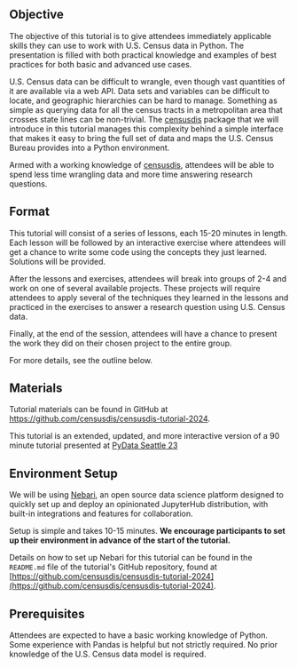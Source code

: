 ## Objective

The objective of this tutorial is to give attendees immediately applicable skills they can use 
to work with U.S. Census data in Python. The presentation is filled with both practical knowledge 
and examples of best practices for both basic and advanced use cases.

U.S. Census data can be difficult to wrangle, even though vast quantities of it are available via a 
web API. Data sets and variables can be difficult to locate, and geographic hierarchies can be hard 
to manage. Something as simple as querying data for all the census tracts in a metropolitan area that 
crosses state lines can be non-trivial. The [censusdis](https://github.com/censusdis/censusdis) 
package that we will introduce in this tutorial manages this complexity behind a simple interface 
that makes it easy to bring the full set of data and maps the U.S. Census Bureau provides into a 
Python environment.

Armed with a working knowledge of [censusdis](https://github.com/censusdis/censusdis), attendees 
will be able to spend less time wrangling data and more time answering research questions.

## Format

This tutorial will consist of a series of lessons, each 15-20 minutes in length. Each lesson
will be followed by an interactive exercise where attendees will get a chance to write some
code using the concepts they just learned. Solutions will be provided.

After the lessons and exercises, attendees will break into groups of 2-4 and work on 
one of several available projects. These projects will require attendees to apply several
of the techniques they learned in the lessons and practiced in the exercises to answer
a research question using U.S. Census data. 

Finally, at the end of the session, attendees will have a chance to present the work
they did on their chosen project to the entire group.

For more details, see the outline below.

## Materials

Tutorial materials can be found in GitHub at https://github.com/censusdis/censusdis-tutorial-2024.

This tutorial is an extended, updated, and more interactive version of a 90 minute tutorial  presented at 
[PyData Seattle 23](https://www.youtube.com/watch?v=3vyC7ON0Tvg)

## Environment Setup

We will be using [Nebari](https://docs.google.com/document/d/11YWMZKW6Y4tXnMs3Jekc1S7BQWTR6THZazDaq3WoNxw/edit#heading=h.wtozhevy8waj), 
an open source data science platform designed to quickly set up and deploy 
an opinionated JupyterHub distribution, with built-in integrations and features for collaboration.

Setup is simple and takes 10-15 minutes. **We encourage participants to set up their environment in advance of the 
start of the tutorial.**

Details on how to set up Nebari for this tutorial can be found in the `README.md` file of the tutorial's 
GitHub repository, found at 
[https://github.com/censusdis/censusdis-tutorial-2024](https://github.com/censusdis/censusdis-tutorial-2024).
 
## Prerequisites

Attendees are expected to have a basic working knowledge of Python. Some experience with Pandas is 
helpful but not strictly required. No prior knowledge of the U.S. Census data model is required.